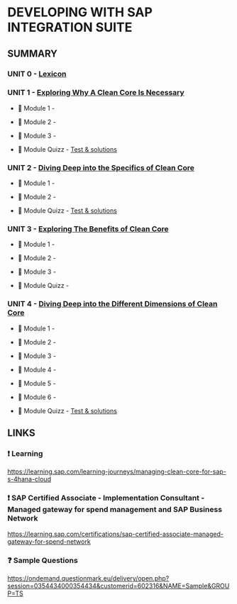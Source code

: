 # DEVELOPING WITH SAP INTEGRATION SUITE

## SUMMARY

### UNIT 0 - [Lexicon](./☼%20UNIT%200%20-%20Lexicon/README.md)

### UNIT 1 - [Exploring Why A Clean Core Is Necessary](./☼%20UNIT%202%20-%20Introducing%20iPaaS/README.md)

- :small_red_triangle_down: Module 1 -

- :small_red_triangle_down: Module 2 -

- :small_red_triangle_down: Module 3 -

- :anger: Module Quizz - [Test & solutions](./☼%20UNIT%204%20-%20Managing%20Cloud%20Integration/☼%20QUIZZ.md)

### UNIT 2 - [Diving Deep into the Specifics of Clean Core](./☼%20UNIT%202%20-%20Introducing%20iPaaS/README.md)

- :small_red_triangle_down: Module 1 -

- :small_red_triangle_down: Module 2 -

- :anger: Module Quizz - [Test & solutions](./☼%20UNIT%204%20-%20Managing%20Cloud%20Integration/☼%20QUIZZ.md)

### UNIT 3 - [Exploring The Benefits of Clean Core](./☼%20UNIT%203%20-%20Managing%20APIs/README.md)

- :small_red_triangle_down: Module 1 -

- :small_red_triangle_down: Module 2 -

- :small_red_triangle_down: Module 3 -

- :anger: Module Quizz -

### UNIT 4 - [Diving Deep into the Different Dimensions of Clean Core](./☼%20UNIT%204%20-%20Managing%20Cloud%20Integration/README.md)

- :small_red_triangle_down: Module 1 -

- :small_red_triangle_down: Module 2 -

- :small_red_triangle_down: Module 3 -

- :small_red_triangle_down: Module 4 -

- :small_red_triangle_down: Module 5 -

- :small_red_triangle_down: Module 6 -

- :anger: Module Quizz - [Test & solutions](./☼%20UNIT%204%20-%20Managing%20Cloud%20Integration/☼%20QUIZZ.md)

## LINKS

### :exclamation: Learning

https://learning.sap.com/learning-journeys/managing-clean-core-for-sap-s-4hana-cloud

### :exclamation: SAP Certified Associate - Implementation Consultant - Managed gateway for spend management and SAP Business Network

https://learning.sap.com/certifications/sap-certified-associate-managed-gateway-for-spend-network

### :question: Sample Questions

https://ondemand.questionmark.eu/delivery/open.php?session=0354434000354434&customerid=602316&NAME=Sample&GROUP=TS
